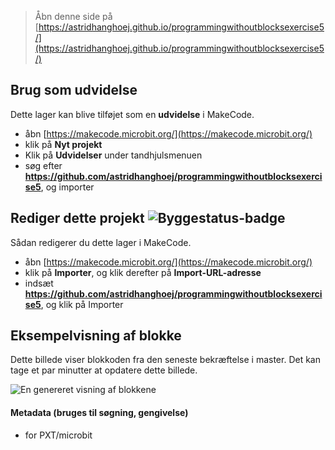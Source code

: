 
> Åbn denne side på [https://astridhanghoej.github.io/programmingwithoutblocksexercise5/](https://astridhanghoej.github.io/programmingwithoutblocksexercise5/)

## Brug som udvidelse

Dette lager kan blive tilføjet som en **udvidelse** i MakeCode.

* åbn [https://makecode.microbit.org/](https://makecode.microbit.org/)
* klik på **Nyt projekt**
* Klik på **Udvidelser** under tandhjulsmenuen
* søg efter **https://github.com/astridhanghoej/programmingwithoutblocksexercise5**, og importer

## Rediger dette projekt ![Byggestatus-badge](https://github.com/astridhanghoej/programmingwithoutblocksexercise5/workflows/MakeCode/badge.svg)

Sådan redigerer du dette lager i MakeCode.

* åbn [https://makecode.microbit.org/](https://makecode.microbit.org/)
* klik på **Importer**, og klik derefter på **Import-URL-adresse**
* indsæt **https://github.com/astridhanghoej/programmingwithoutblocksexercise5**, og klik på Importer

## Eksempelvisning af blokke

Dette billede viser blokkoden fra den seneste bekræftelse i master.
Det kan tage et par minutter at opdatere dette billede.

![En genereret visning af blokkene](https://github.com/astridhanghoej/programmingwithoutblocksexercise5/raw/master/.github/makecode/blocks.png)

#### Metadata (bruges til søgning, gengivelse)

* for PXT/microbit
<script src="https://makecode.com/gh-pages-embed.js"></script><script>makeCodeRender("{{ site.makecode.home_url }}", "{{ site.github.owner_name }}/{{ site.github.repository_name }}");</script>
